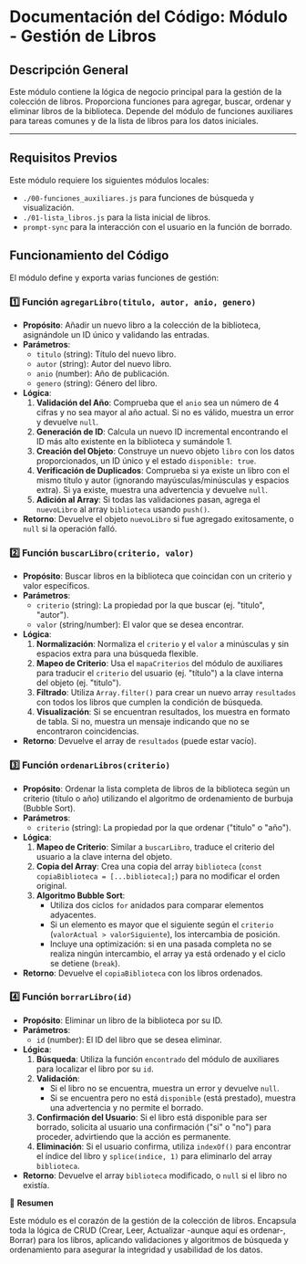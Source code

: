 # Documentación del Código: Módulo - Gestión de Libros

## Descripción General

Este módulo contiene la lógica de negocio principal para la gestión de la colección de libros. Proporciona funciones para agregar, buscar, ordenar y eliminar libros de la biblioteca. Depende del módulo de funciones auxiliares para tareas comunes y de la lista de libros para los datos iniciales.

---

## Requisitos Previos

Este módulo requiere los siguientes módulos locales:
*   `./00-funciones_auxiliares.js` para funciones de búsqueda y visualización.
*   `./01-lista_libros.js` para la lista inicial de libros.
*   `prompt-sync` para la interacción con el usuario en la función de borrado.

## Funcionamiento del Código

El módulo define y exporta varias funciones de gestión:

### 1️⃣ Función `agregarLibro(titulo, autor, anio, genero)`

*   **Propósito**: Añadir un nuevo libro a la colección de la biblioteca, asignándole un ID único y validando las entradas.
*   **Parámetros**:
    *   `titulo` (string): Título del nuevo libro.
    *   `autor` (string): Autor del nuevo libro.
    *   `anio` (number): Año de publicación.
    *   `genero` (string): Género del libro.
*   **Lógica**:
    1.  **Validación del Año**: Comprueba que el `anio` sea un número de 4 cifras y no sea mayor al año actual. Si no es válido, muestra un error y devuelve `null`.
    2.  **Generación de ID**: Calcula un nuevo ID incremental encontrando el ID más alto existente en la biblioteca y sumándole 1.
    3.  **Creación del Objeto**: Construye un nuevo objeto `libro` con los datos proporcionados, un ID único y el estado `disponible: true`.
    4.  **Verificación de Duplicados**: Comprueba si ya existe un libro con el mismo título y autor (ignorando mayúsculas/minúsculas y espacios extra). Si ya existe, muestra una advertencia y devuelve `null`.
    5.  **Adición al Array**: Si todas las validaciones pasan, agrega el `nuevoLibro` al array `biblioteca` usando `push()`.
*   **Retorno**: Devuelve el objeto `nuevoLibro` si fue agregado exitosamente, o `null` si la operación falló.

### 2️⃣ Función `buscarLibro(criterio, valor)`

*   **Propósito**: Buscar libros en la biblioteca que coincidan con un criterio y valor específicos.
*   **Parámetros**:
    *   `criterio` (string): La propiedad por la que buscar (ej. "titulo", "autor").
    *   `valor` (string/number): El valor que se desea encontrar.
*   **Lógica**:
    1.  **Normalización**: Normaliza el `criterio` y el `valor` a minúsculas y sin espacios extra para una búsqueda flexible.
    2.  **Mapeo de Criterio**: Usa el `mapaCriterios` del módulo de auxiliares para traducir el `criterio` del usuario (ej. "título") a la clave interna del objeto (ej. "titulo").
    3.  **Filtrado**: Utiliza `Array.filter()` para crear un nuevo array `resultados` con todos los libros que cumplen la condición de búsqueda.
    4.  **Visualización**: Si se encuentran resultados, los muestra en formato de tabla. Si no, muestra un mensaje indicando que no se encontraron coincidencias.
*   **Retorno**: Devuelve el array de `resultados` (puede estar vacío).

### 3️⃣ Función `ordenarLibros(criterio)`

*   **Propósito**: Ordenar la lista completa de libros de la biblioteca según un criterio (título o año) utilizando el algoritmo de ordenamiento de burbuja (Bubble Sort).
*   **Parámetros**:
    *   `criterio` (string): La propiedad por la que ordenar ("titulo" o "año").
*   **Lógica**:
    1.  **Mapeo de Criterio**: Similar a `buscarLibro`, traduce el criterio del usuario a la clave interna del objeto.
    2.  **Copia del Array**: Crea una copia del array `biblioteca` (`const copiaBiblioteca = [...biblioteca];`) para no modificar el orden original.
    3.  **Algoritmo Bubble Sort**:
        *   Utiliza dos ciclos `for` anidados para comparar elementos adyacentes.
        *   Si un elemento es mayor que el siguiente según el `criterio` (`valorActual > valorSiguiente`), los intercambia de posición.
        *   Incluye una optimización: si en una pasada completa no se realiza ningún intercambio, el array ya está ordenado y el ciclo se detiene (`break`).
*   **Retorno**: Devuelve el `copiaBiblioteca` con los libros ordenados.

### 4️⃣ Función `borrarLibro(id)`

*   **Propósito**: Eliminar un libro de la biblioteca por su ID.
*   **Parámetros**:
    *   `id` (number): El ID del libro que se desea eliminar.
*   **Lógica**:
    1.  **Búsqueda**: Utiliza la función `encontrado` del módulo de auxiliares para localizar el libro por su `id`.
    2.  **Validación**:
        *   Si el libro no se encuentra, muestra un error y devuelve `null`.
        *   Si se encuentra pero no está `disponible` (está prestado), muestra una advertencia y no permite el borrado.
    3.  **Confirmación del Usuario**: Si el libro está disponible para ser borrado, solicita al usuario una confirmación ("si" o "no") para proceder, advirtiendo que la acción es permanente.
    4.  **Eliminación**: Si el usuario confirma, utiliza `indexOf()` para encontrar el índice del libro y `splice(indice, 1)` para eliminarlo del array `biblioteca`.
*   **Retorno**: Devuelve el array `biblioteca` modificado, o `null` si el libro no existía.

🏁 **Resumen**

Este módulo es el corazón de la gestión de la colección de libros. Encapsula toda la lógica de CRUD (Crear, Leer, Actualizar -aunque aquí es ordenar-, Borrar) para los libros, aplicando validaciones y algoritmos de búsqueda y ordenamiento para asegurar la integridad y usabilidad de los datos.